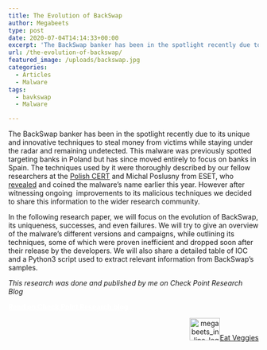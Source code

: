 ```yaml
---
title: The Evolution of BackSwap
author: Megabeets
type: post
date: 2020-07-04T14:14:33+00:00
excerpt: 'The BackSwap banker has been in the spotlight recently due to its unique and innovative techniques to steal money from victims while staying under the radar and remaining undetected. '
url: /the-evolution-of-backswap/
featured_image: /uploads/backswap.jpg
categories:
  - Articles
  - Malware
tags:
  - bavkswap
  - Malware

---
```

The BackSwap banker has been in the spotlight recently due to its unique and innovative techniques to steal money from victims while staying under the radar and remaining undetected. This malware was previously spotted targeting banks in Poland but has since moved entirely to focus on banks in Spain. The techniques used by it were thoroughly described by our fellow researchers at the [Polish CERT][1] and Michal Poslusny from ESET, who [revealed][2] and coined the malware’s name earlier this year. However after witnessing ongoing  improvements to its malicious techniques we decided to share this information to the wider research community.

In the following research paper, we will focus on the evolution of BackSwap, its uniqueness, successes, and even failures. We will try to give an overview of the malware’s different versions and campaigns, while outlining its techniques, some of which were proven inefficient and dropped soon after their release by the developers. We will also share a detailed table of IOC and a Python3 script used to extract relevant information from BackSwap’s samples.

_This research was done and published by me on Check Point Research Blog_

<div class="is-layout-flex wp-block-buttons">
  <div class="wp-block-button is-style-outline">
    <a class="wp-block-button__link has-text-color has-background has-light-green-cyan-background-color" href="https://research.checkpoint.com/2018/the-evolution-of-backswap/" style="color:#ffffff;border-radius:15px" target="_blank" rel="noreferrer noopener"><strong>Read on Check Point Research blog</strong></a>
  </div>
</div>

<div class="nf-post-footer">
  <p style="text-align: right">
    <a href="https://www.megabeets.net/about.html#vegan"><img class="wp-image-149 alignnone" src="https://www.megabeets.net/uploads/megabeets_inline_logo.png" alt="megabeets_inline_logo" width="61" height="45" />Eat Veggies</a>
  </p>
</div>

 [1]: https://www.cert.pl/en/news/single/backswap-malware-analysis/
 [2]: https://www.welivesecurity.com/2018/05/25/backswap-malware-empty-bank-accounts/